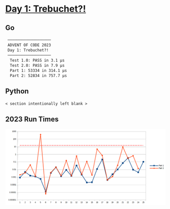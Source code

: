 # [Day 1: Trebuchet?!](https://adventofcode.com/2023/day/1)

<!-- These are helper text to make formatting the yearly readme consistent and easier...

[Day 1: Trebuchet?!][rm1]
[Go][go1]
[Python][py1]

[rm1]: exercises/2023/01-trebuchet?/README.md
[go1]: exercises/2023/01-trebuchet?/go
[py1]: exercises/2023/01-trebuchet?/py

-->

## Go

```text
 ───────────────────
 ADVENT OF CODE 2023
 Day 1: Trebuchet?!
 ───────────────────
  Test 1.0: PASS in 3.1 µs
  Test 2.0: PASS in 7.9 µs
  Part 1: 53334 in 314.1 µs
  Part 2: 52834 in 757.7 µs
```

## Python

```text
< section intentionally left blank >
```

## 2023 Run Times

![2023 exercise run-time graphs](../run-times.png)
